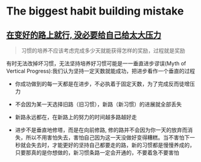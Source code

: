 # The biggest habit building mistake

## [在变好的路上就行, 没必要给自己给太大压力](https://www.bilibili.com/video/BV1Px4y1V7Hn/?vd_source=e9c5e2aa24951421eff7112778ab4b57)

> 习惯的培养不应该考虑完成多少天就能获得怎样的奖励，过程就是奖励

有时无法改掉坏习惯，无法坚持培养好习惯可能是一一垂直进步谬误(Myth of Vertical Progress):我们认为坚持一定天数就能成功，把进步看作一个垂直的过程

- 你成功做到的每一天都是在进步，不必执着于固定天数，为了完成反而徒增压力

- 不会因为某一天选择旧路（旧习惯），新路（新习惯）的进展就全部丢失

- 新路永远都在，在新路上的努力的时间越多路越好走

- 进步不是垂直地修塔，而是在向前修路, 修的路并不会因为你一天的放弃而消失，所以不用害怕失去，害怕自己因为这一天没做好变得糟糕。当不害怕下一秒就会失去时，才能更好的坚持自己都要走的路，新的习惯都是慢慢养成的，只要那真的是你想做的，新习惯条路一定会开通的，不要着急不要害怕
